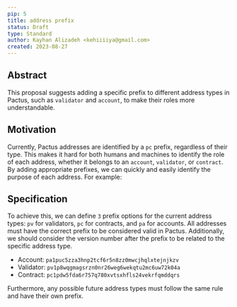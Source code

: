 ```yaml
---
pip: 5
title: address prefix
status: Draft
type: Standard
author: Kayhan Alizadeh <kehiiiiya@gmail.com>
created: 2023-08-27
---
```


## Abstract

This proposal suggests adding a specific prefix to different address types in Pactus, such as `validator` and `account`, to make their roles more understandable. 

## Motivation

Currently, Pactus addresses are identified by a `pc` prefix, regardless of their type. This makes it hard for both humans and machines to identify the role of each address, whether it belongs to an `account`, `validator`, or `contract`. By adding appropriate prefixes, we can quickly and easily identify the purpose of each address. For example:

## Specification

To achieve this, we can define `3` prefix options for the current address types: `pv` for validators, `pc` for contracts, and `pa` for accounts. All addresses must have the correct prefix to be considered valid in Pactus. Additionally, we should consider the version number after the prefix to be related to the specific address type.
 
- Account:   `pa1puc5zza3hnp2tcf6r5n8zz0mwcjhqlxtejnjkzv`
- Validator: `pv1p8wqgmagsrzn0nr26weg6wekqtu2mc6uw72k04a`
- Contract:  `pc1pdw5fda6r757q780xvtsxhfls24vekrfqmddqrs`

Furthermore, any possible future address types must follow the same rule and have their own prefix.
